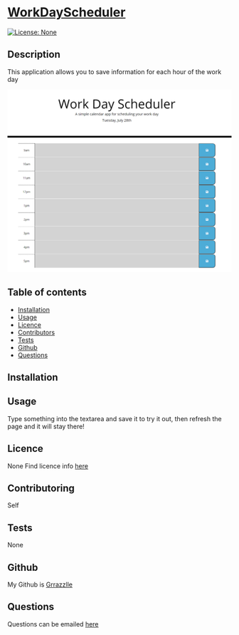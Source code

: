 
  # **[WorkDayScheduler](http://github.com/Grrazzlle/Work-Day-Scheduler)**
  
  [![License: None](https://img.shields.io/badge/License-None-blue.svg)](https://choosealicense.com/)

  ## Description

  This application allows you to save information for each hour of the work day

  ![Example image](/Assets/Capture.PNG)

  ## Table of contents

  - [Installation](#Installation)
  - [Usage](#Usage)
  - [Licence](#Licence)
  - [Contributors](#Contributors)
  - [Tests](#Tests)
  - [Github](#Github)
  - [Questions](#Questions)

  ## Installation

  

  ## Usage

  Type something into the textarea and save it to try it out, then refresh the page and it will stay there!

  ## Licence

  None 
  Find licence info [here](https://choosealicense.com/)

  ## Contributoring

  Self

  ## Tests

  None

  ## Github

  My Github is [Grrazzlle](https://github.com/Grrazzlle)

  ## Questions

  Questions can be emailed [here](mailto:Cel47@miami.edu)
